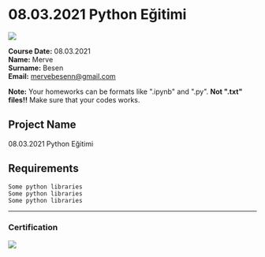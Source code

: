 # 08.03.2021 Python Eğitimi
![](img/newlogo.png)

**Course Date:** 08.03.2021  
**Name:** Merve   
**Surname:** Besen   
**Email:** mervebesenn@gmail.com  

**Note:** Your homeworks can be formats like ".ipynb" and ".py". **Not ".txt" files!!** Make sure that your codes works.  

## Project Name
08.03.2021 Python Eğitimi

## Requirements
```
Some python libraries
Some python libraries
Some python libraries
```
---

### Certification
![](img/TopLearnerCertificate.png)

